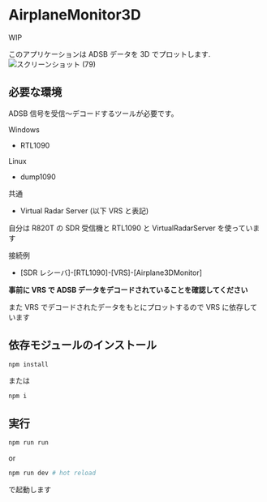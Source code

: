 # AirplaneMonitor3D

WIP

このアプリケーションは ADSB データを 3D でプロットします.
![スクリーンショット (79)](https://user-images.githubusercontent.com/48244386/140714343-315cf2a0-e4ec-4f08-b7c4-e67a35943d4f.png)

## 必要な環境

ADSB 信号を受信～デコードするツールが必要です。

Windows

- RTL1090

Linux

- dump1090

共通

- Virtual Radar Server (以下 VRS と表記)

自分は R820T の SDR 受信機と RTL1090 と VirtualRadarServer を使っています

接続例

- [SDR レシーバ]-[RTL1090]-[VRS]-[Airplane3DMonitor]

**事前に VRS で ADSB データをデコードされていることを確認してください**

また VRS でデコードされたデータをもとにプロットするので VRS に依存しています

## 依存モジュールのインストール

```sh
npm install
```

または

```sh
npm i
```

## 実行

```sh
npm run run
```

or

```sh
npm run dev # hot reload
```

で起動します
